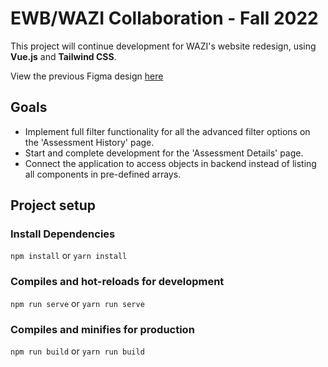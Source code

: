 # EWB/WAZI Collaboration - Fall 2022

This project will continue development for WAZI's website redesign, using **Vue.js** and **Tailwind CSS**.

View the previous Figma design [here](https://www.figma.com/file/QRVrR5BHyJPY4QGnqJwLwF/Wazi-Collab---EWB?node-id=607%3A813)

## Goals

-   Implement full filter functionality for all the advanced filter options on the 'Assessment History' page.
-   Start and complete development for the 'Assessment Details' page.
-   Connect the application to access objects in backend instead of listing all components in pre-defined arrays.

## Project setup

### Install Dependencies

`npm install` or `yarn install`

### Compiles and hot-reloads for development

`npm run serve` or `yarn run serve`

### Compiles and minifies for production

`npm run build` or `yarn run build`
